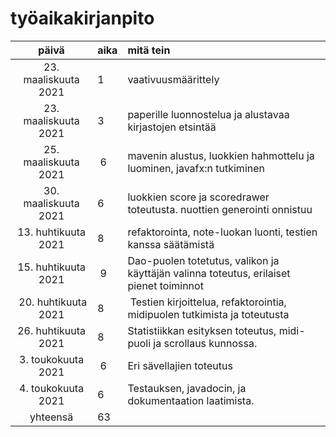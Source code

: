 # työaikakirjanpito

| päivä | aika | mitä tein  |
| :----:|:-----| :-----|
| 23. maaliskuuta 2021 | 1 | vaativuusmäärittely |
| 23. maaliskuuta 2021 | 3 | paperille luonnostelua ja alustavaa kirjastojen etsintää |
| 25. maaliskuuta 2021 | 6 | mavenin alustus, luokkien hahmottelu ja luominen, javafx:n tutkiminen |
| 30. maaliskuuta 2021 | 6 | luokkien score ja scoredrawer toteutusta. nuottien generointi onnistuu |
| 13. huhtikuuta 2021  | 8 | refaktorointa, note-luokan luonti, testien kanssa säätämistä |
| 15. huhtikuuta 2021  | 9 | Dao-puolen totetutus, valikon ja käyttäjän valinna toteutus, erilaiset pienet toiminnot|
| 20. huhtikuuta 2021  | 8 | Testien kirjoittelua, refaktorointia, midipuolen tutkimista ja toteutusta|
| 26. huhtikuuta 2021  | 8 | Statistiikkan esityksen toteutus, midi-puoli ja scrollaus kunnossa. |
| 3. toukokuuta 2021 | 6 | Eri sävellajien toteutus |
| 4. toukokuuta 2021 | 6 | Testauksen, javadocin, ja dokumentaation laatimista.|
| yhteensä | 63 |

